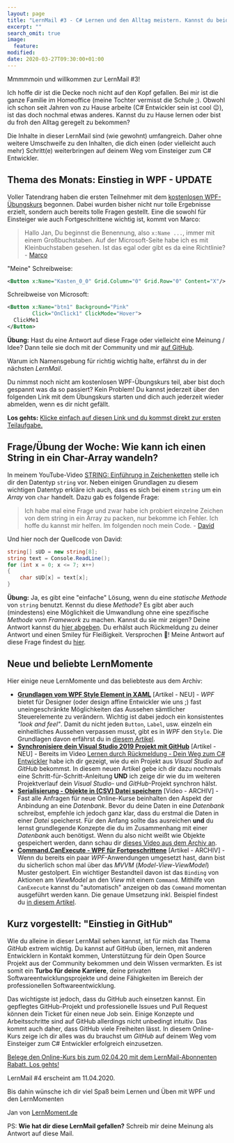 ```yaml
---
layout: page
title: "LernMail #3 - C# Lernen und den Alltag meistern. Kannst du beides?"
excerpt: ""
search_omit: true
image:
  feature: 
modified:
date: 2020-03-27T09:30:00+01:00
---
```


Mmmmmoin und willkommen zur LernMail #3!

Ich hoffe dir ist die Decke noch nicht auf den Kopf gefallen. Bei mir ist die ganze Familie im Homeoffice (meine Tochter vermisst die Schule ;). Obwohl ich schon seit Jahren von zu Hause arbeite (C# Entwickler sein ist cool 😉), ist das doch nochmal etwas anderes. Kannst du zu Hause lernen oder bist du froh den Alltag geregelt zu bekommen?

Die Inhalte in dieser LernMail sind (wie gewohnt) umfangreich. Daher ohne weitere Umschweife zu den Inhalten, die dich einen (oder vielleicht auch mehr) Schritt(e) weiterbringen auf deinem Weg vom Einsteiger zum C# Entwickler.

## Thema des Monats: Einstieg in WPF - UPDATE
Voller Tatendrang haben die ersten Teilnehmer mit dem [kostenlosen WPF-Übungskurs](/lernmail-kurse/wpf-tictactoe-fuer-einsteiger/tag1-spielfeld-anlegen/) begonnen. Dabei wurden bisher nicht nur tolle Ergebnisse erzielt, sondern auch bereits tolle Fragen gestellt. Eine die sowohl für Einsteiger wie auch Fortgeschrittene wichtig ist, kommt von Marco:

> Hallo Jan, Du beginnst die Benennung, also `x:Name ...`, immer mit einem Großbuchstaben. Auf der Microsoft-Seite habe ich es mit Kleinbuchstaben gesehen. Ist das egal oder gibt es da eine Richtlinie? - [Marco](https://github.com/LernMoment/community-fragen#wpf-3-wie-sollten-controls-in-xaml-benannt-werden)

"Meine" Schreibweise:
```xml
<Button x:Name="Kasten_0_0" Grid.Column="0" Grid.Row="0" Content="X"/>
````

Schreibweise von Microsoft:
```xml
<Button x:Name="btn1" Background="Pink" 
        Click="OnClick1" ClickMode="Hover">
  ClickMe1
</Button>
``` 

**Übung:** Hast du eine Antwort auf diese Frage oder vielleicht eine Meinung / Idee? Dann teile sie doch mit der Community und mir [auf GitHub](https://github.com/LernMoment/community-fragen/issues/7). 

Warum ich Namensgebung für richtig wichtig halte, erfährst du in der nächsten *LernMail*.

Du nimmst noch nicht am kostenlosen WPF-Übungskurs teil, aber bist doch gespannt was da so passiert? Kein Problem! Du kannst jederzeit über den folgenden Link mit dem Übungskurs starten und dich auch jederzeit wieder abmelden, wenn es dir nicht gefällt.

**Los gehts:** [Klicke einfach auf diesen Link und du kommst direkt zur ersten Teilaufgabe.](/lernmail-kurse/wpf-tictactoe-fuer-einsteiger/tag1-spielfeld-anlegen/)

## Frage/Übung der Woche: Wie kann ich einen String in ein Char-Array wandeln?
In meinem YouTube-Video [STRING: Einführung in Zeichenketten](https://youtu.be/HbZTrkIE9Io) stelle ich dir den Datentyp `string` vor. Neben einigen Grundlagen zu diesem wichtigen Datentyp erkläre ich auch, dass es sich bei einem `string` um ein *Array* von `char` handelt. Dazu gab es folgende Frage:

> Ich habe mal eine Frage und zwar habe ich probiert einzelne Zeichen von dem string in ein Array zu packen, nur bekomme ich Fehler. Ich hoffe du kannst mir helfen. Im folgenden noch mein Code. - [David](https://github.com/LernMoment/community-fragen#syn-1-wie-kann-ich-einen-string-in-ein-char-array-wandeln)

Und hier noch der Quellcode von David:
```csharp
string[] sUD = new string[8];
string text = Console.ReadLine();
for (int x = 0; x <= 7; x++)
{
    char sUD[x] = text[x];
}
```

**Übung:** Ja, es gibt eine "einfache" Lösung, wenn du eine *statische Methode* von `string` benutzt. Kennst du diese *Methode*? Es gibt aber auch (mindestens) eine Möglichkeit die Umwandlung ohne eine spezifische *Methode* vom *Framework* zu machen. Kannst du sie mir zeigen? Deine Antwort kannst du [hier abgeben](https://github.com/LernMoment/community-fragen/issues/new?assignees=&labels=answer&template=antwort.md&title=Antwort+zu+Frage%3A+%3CName+der+Frage+z.B.+WPF-1%3E). Du erhälst auch Rückmeldung zu deiner Antwort und einen Smiley für Fleißigkeit. Versprochen 🤩!
Meine Antwort auf diese Frage findest du [hier](https://github.com/LernMoment/community-fragen/issues/5).

## Neue und beliebte LernMomente
Hier einige neue LernMomente und das beliebteste aus dem Archiv:
- [**Grundlagen vom WPF Style Element in XAML**](/alle/wpf-style-xaml-grundlagen/) [Artikel - NEU] - *WPF* bietet für Designer (oder design affine Entwickler wie uns ;) fast uneingeschränkte Möglichkeiten das Aussehen sämtlicher Steuerelemente zu verändern. Wichtig ist dabei jedoch ein konsistentes *"look and feel"*. Damit du nicht jeden `Button`, `Label`, usw. einzeln ein einheitliches Aussehen verpassen musst, gibt es in *WPF* den `Style`. Die Grundlagen davon erfährst du in [diesem Artikel](/alle/wpf-style-xaml-grundlagen/).
- [**Synchronisiere dein Visual Studio 2019 Projekt mit GitHub**](/alle/projekt-auf-github-veroeffentlichen/) [Artikel - NEU] - Bereits im Video [Lernen durch Rückmeldung - Dein Weg zum C# Entwickler](https://youtu.be/2gNVyMGfZTI) habe ich dir gezeigt, wie du ein Projekt aus *Visual Studio* auf *GitHub* bekommst. In diesem neuen Artikel gebe ich dir dazu nochmals eine Schritt-für-Schritt-Anleitung **UND** ich zeige dir wie du im weiteren Projektverlauf dein *Visual Studio*- und *GitHub*-Projekt synchron hälst.
- [**Serialisierung - Objekte in (CSV) Datei speichern**](https://www.youtube.com/watch?v=-GBbsxPMzg8&list=PLP2TrPpx5VNkr-wmkjguVZAvN4T5EPJbF) [Video - ARCHIV] - Fast alle Anfragen für neue Online-Kurse beinhalten den Aspekt der Anbindung an eine *Datenbank*. Bevor du deine Daten in eine *Datenbank* schreibst, empfehle ich jedoch ganz klar, dass du erstmal die Daten in einer *Datei* speicherst. Für den Anfang sollte das ausreichen **und** du lernst grundlegende Konzepte die du im Zusammenhang mit einer *Datenbank* auch benötigst. Wenn du also nicht weißt wie Objekte gespeichert werden, dann schau dir [dieses Video aus dem Archiv an](https://www.youtube.com/watch?v=-GBbsxPMzg8&list=PLP2TrPpx5VNkr-wmkjguVZAvN4T5EPJbF).
- [**Command.CanExecute - WPF für Fortgeschrittene**](/csharp-programmieren/command-canexecute/) [Artikel - ARCHIV] - Wenn du bereits ein paar *WPF*-Anwendungen umgesetzt hast, dann bist du sicherlich schon mal über das *MVVM* (*Model-View-ViewModel*) Muster gestolpert. Ein wichtiger Bestandteil davon ist das `Binding` von Aktionen am *ViewModel* an den *View* mit einem `Command`. Mithilfe von `CanExecute` kannst du "automatisch" anzeigen ob das `Command` momentan ausgeführt werden kann. Die genaue Umsetzung inkl. Beispiel findest du [in diesem Artikel](/csharp-programmieren/command-canexecute/).

## Kurz vorgestellt: "Einstieg in GitHub"
Wie du alleine in dieser LernMail sehen kannst, ist für mich das Thema *GitHub* extrem wichtig. Du kannst auf GitHub üben, lernen, mit anderen Entwicklern in Kontakt kommen, Unterstützung für dein Open Source Projekt aus der Community bekommen und dein Wissen vermarkten. Es ist somit ein **Turbo für deine Karriere**, deine privaten Softwareentwicklungsprojekte und deine Fähigkeiten im Bereich der professionellen Softwareentwicklung.

Das wichtigste ist jedoch, dass du GitHub auch einsetzen kannst. Ein gepflegtes GitHub-Projekt und professionelle Issues und Pull Request können dein Ticket für einen neue Job sein. Einige Konzepte und Arbeitsschritte sind auf GitHub allerdings nicht unbedingt intuitiv. Das kommt auch daher, dass GitHub viele Freiheiten lässt. In diesem Online-Kurs zeige ich dir alles was du brauchst um *GitHub* auf deinem Weg vom Einsteiger zum C# Entwickler erfolgreich einzusetzen.

[Belege den Online-Kurs bis zum 02.04.20 mit dem LernMail-Abonnenten Rabatt. Los gehts!](https://www.udemy.com/course/github-fuer-entwickler/?couponCode=UGIK_10-LERNMAIL3)

LernMail #4 erscheint am 11.04.2020.

Bis dahin wünsche ich dir viel Spaß beim Lernen und Üben mit WPF und den LernMomenten

Jan von [LernMoment.de](https://www.lernmoment.de)

PS: **Wie hat dir diese LernMail gefallen?** Schreib mir deine Meinung als Antwort auf diese Mail.